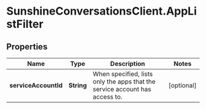 # SunshineConversationsClient.AppListFilter

## Properties

Name | Type | Description | Notes
------------ | ------------- | ------------- | -------------
**serviceAccountId** | **String** | When specified, lists only the apps that the service account has access to. | [optional] 


